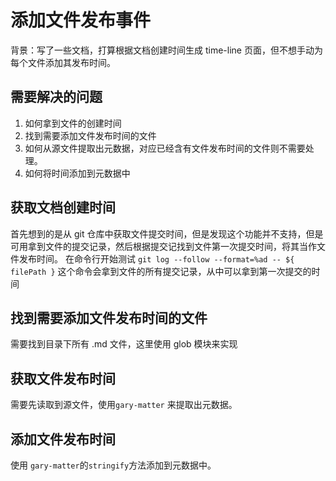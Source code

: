 ---
---
# 添加文件发布事件

背景：写了一些文档，打算根据文档创建时间生成 time-line 页面，但不想手动为每个文件添加其发布时间。



## 需要解决的问题
1. 如何拿到文件的创建时间
2. 找到需要添加文件发布时间的文件
3. 如何从源文件提取出元数据，对应已经含有文件发布时间的文件则不需要处理。
4. 如何将时间添加到元数据中


## 获取文档创建时间
首先想到的是从 git 仓库中获取文件提交时间，但是发现这个功能并不支持，但是可用拿到文件的提交记录，然后根据提交记找到文件第一次提交时间，将其当作文件发布时间。
在命令行开始测试 `git log --follow --format=%ad -- ${ filePath }` 这个命令会拿到文件的所有提交记录，从中可以拿到第一次提交的时间

## 找到需要添加文件发布时间的文件
需要找到目录下所有 .md 文件，这里使用 glob 模块来实现

## 获取文件发布时间
需要先读取到源文件，使用`gary-matter` 来提取出元数据。

## 添加文件发布时间

使用 `gary-matter`的`stringify`方法添加到元数据中。



